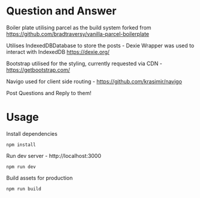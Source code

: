 # Question and Answer

Boiler plate utilising parcel as the build system forked from https://github.com/bradtraversy/vanilla-parcel-boilerplate

Utilises IndexedDBDatabase to store the posts -  Dexie Wrapper was used to interact with IndexedDB https://dexie.org/

Bootstrap utilised for the styling, currently requested via CDN - https://getbootstrap.com/

Navigo used for client side routing - https://github.com/krasimir/navigo

Post Questions and Reply to them!

# Usage

Install dependencies

```
npm install
```

Run dev server - http://localhost:3000

```
npm run dev
```

Build assets for production

```
npm run build
```

